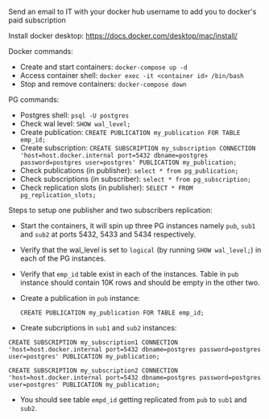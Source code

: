 Send an email to IT with your docker hub username to add you to docker's paid subscription

Install docker desktop: https://docs.docker.com/desktop/mac/install/

Docker commands:
- Create and start containers: `docker-compose up -d`
- Access container shell: `docker exec -it <container id> /bin/bash`
- Stop and remove containers: `docker-compose down`


PG commands:
- Postgres shell: `psql -U postgres`
- Check wal level: `SHOW wal_level;`
- Create publication: `CREATE PUBLICATION my_publication FOR TABLE emp_id;`
- Create subscription: `CREATE SUBSCRIPTION my_subscription CONNECTION 'host=host.docker.internal port=5432 dbname=postgres password=postgres user=postgres' PUBLICATION my_publication;`
- Check publications (in publisher): `select * from pg_publication;`
- Check subscriptions (in subscriber): `select * from pg_subscription;`
- Check replication slots (in publisher): `SELECT * FROM pg_replication_slots;`


Steps to setup one publisher and two subscribers replication:
- Start the containers, it will spin up three PG instances namely `pub`, `sub1` and `sub2` at ports 5432, 5433 and 5434 respectively.
- Verify that the wal_level is set to `logical` (by running `SHOW wal_level;`) in each of the PG instances.
- Verify that `emp_id` table exist in each of the instances. Table in `pub` instance should contain 10K rows and should be empty in the other two.
- Create a publication in `pub` instance: 

    `CREATE PUBLICATION my_publication FOR TABLE emp_id;`

- Create subcriptions in `sub1` and `sub2` instances:

`CREATE SUBSCRIPTION my_subscription1 CONNECTION 'host=host.docker.internal port=5432 dbname=postgres password=postgres user=postgres' PUBLICATION my_publication;`

`CREATE SUBSCRIPTION my_subscription2 CONNECTION 'host=host.docker.internal port=5432 dbname=postgres password=postgres user=postgres' PUBLICATION my_publication;`

- You should see table `empd_id` getting replicated from `pub` to `sub1` and `sub2`.
